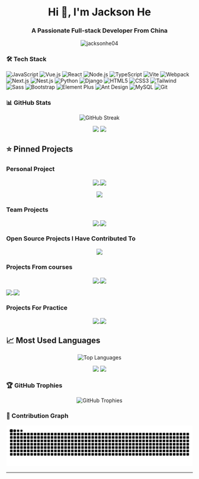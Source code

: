 <h1 align="center">Hi 👋, I'm Jackson He</h1>
<h3 align="center">A Passionate Full-stack Developer From China</h3>

<p align="center">
  <img src="https://komarev.com/ghpvc/?username=jacksonhe04&label=Profile%20views&color=0e75b6&style=flat" alt="jacksonhe04" />
</p>

### 🛠 Tech Stack

![JavaScript](https://img.shields.io/badge/-JavaScript-F7DF1E?style=flat-square&logo=javascript&logoColor=black)
![Vue.js](https://img.shields.io/badge/-Vue.js-4FC08D?style=flat-square&logo=vue.js&logoColor=white)
![React](https://img.shields.io/badge/-React-61DAFB?style=flat-square&logo=react&logoColor=black)
![Node.js](https://img.shields.io/badge/-Node.js-339933?style=flat-square&logo=node.js&logoColor=white)
![TypeScript](https://img.shields.io/badge/-TypeScript-3178C6?style=flat-square&logo=typescript&logoColor=white)
![Vite](https://img.shields.io/badge/-Vite-646CFF?style=flat-square&logo=vite&logoColor=white)
![Webpack](https://img.shields.io/badge/-Webpack-8DD6F9?style=flat-square&logo=webpack&logoColor=black)
![Next.js](https://img.shields.io/badge/-Next.js-000000?style=flat-square&logo=next.js&logoColor=white)
![Nest.js](https://img.shields.io/badge/-NestJs-E0234E?style=flat-square&logo=nestjs&logoColor=white)
![Python](https://img.shields.io/badge/-Python-3776AB?style=flat-square&logo=python&logoColor=white)
![Django](https://img.shields.io/badge/-Django-092E20?style=flat-square&logo=django&logoColor=white)
![HTML5](https://img.shields.io/badge/-HTML5-E34F26?style=flat-square&logo=html5&logoColor=white)
![CSS3](https://img.shields.io/badge/-CSS3-1572B6?style=flat-square&logo=css3&logoColor=white)
![Tailwind](https://img.shields.io/badge/-Tailwind-06B6D4?style=flat-square&logo=tailwind-css&logoColor=white)
![Sass](https://img.shields.io/badge/-Sass-CC6699?style=flat-square&logo=sass&logoColor=white)
![Bootstrap](https://img.shields.io/badge/-Bootstrap-7952B3?style=flat-square&logo=bootstrap&logoColor=white)
![Element Plus](https://img.shields.io/badge/-Element%20Plus-409EFF?style=flat-square&logo=element&logoColor=white)
![Ant Design](https://img.shields.io/badge/-Ant%20Design-0170FE?style=flat-square&logo=ant-design&logoColor=white)
![MySQL](https://img.shields.io/badge/-MySQL-4479A1?style=flat-square&logo=mysql&logoColor=white)
![Git](https://img.shields.io/badge/-Git-F05032?style=flat-square&logo=git&logoColor=white)

### 📊 GitHub Stats

<!-- GitHub 统计 -->
<p align="center">
  <img src="https://github-readme-streak-stats.herokuapp.com/?user=JacksonHe04&theme=default" alt="GitHub Streak"/>
</p>

<p align="center">
<!-- 一年贡献山峰 -->
  <img src="https://github-profile-summary-cards.vercel.app/api/cards/profile-details?username=JacksonHe04&theme=default" />
    <!-- 提交时间统计 -->
    <img src="https://github-profile-summary-cards.vercel.app/api/cards/productive-time?username=JacksonHe04&theme=default&utcOffset=8" />
</p>

## ⭐ Pinned Projects

### Personal Project

<p align="center">
<!-- flow-flat -->
  <a href="https://github.com/JacksonHe04/flow-flat">
    <img align="center" src="https://github-readme-stats.vercel.app/api/pin/?username=JacksonHe04&repo=flow-flat&theme=default" />
  </a>
  <!-- liken -->
      <a href="https://github.com/JacksonHe04/liken">
    <img align="center" src="https://github-readme-stats.vercel.app/api/pin/?username=JacksonHe04&repo=liken&theme=default" />
  </a>
</p>
<p align="center">
  <!-- find-yourself -->
  <a href="https://github.com/JacksonHe04/find-yourself">
    <img align="center" src="https://github-readme-stats.vercel.app/api/pin/?username=JacksonHe04&repo=find-yourself&theme=default" />
  </a>
</p>

### Team Projects

<p align="center">
  <a href="https://github.com/JacksonHe04/palm-ams">
    <img align="center" src="https://github-readme-stats.vercel.app/api/pin/?username=JacksonHe04&repo=palm-ams&theme=default" />
  </a>
    <a href="https://github.com/JacksonHe04/bing-wen-book-store">
    <img align="center" src="https://github-readme-stats.vercel.app/api/pin/?username=JacksonHe04&repo=bing-wen-book-store&theme=default" />
  </a>
</p>

### Open Source Projects I Have Contributed To

<p align="center">
    <a href="https://github.com/Warma10032/VideoAdGuard">
    <img align="center" src="https://github-readme-stats.vercel.app/api/pin/?username=Warma10032&repo=VideoAdGuard&theme=default" />
  </a>

</p>

### Projects From courses
<p align="center">
<!-- multi-agent-system -->
<a href="https://github.com/JacksonHe04/multi-agent-system">
<img align="center" src="https://github-readme-stats.vercel.app/api/pin/?username=JacksonHe04&repo=multi-agent-system&theme=default" />
<!-- auto-planning -->
<a href="https://github.com/JacksonHe04/auto-planning">
<img align="center" src="https://github-readme-stats.vercel.app/api/pin/?username=JacksonHe04&repo=auto-planning&theme=default" />
</p>
</a>
<!-- smart-table-llm -->
<a href="https://github.com/JacksonHe04/smart-table-llm">
<img align="center" src="https://github-readme-stats.vercel.app/api/pin/?username=JacksonHe04&repo=smart-table-llm&theme=default" />
</a>
<!-- seu-rating -->
<a href="https://github.com/JacksonHe04/seu-rating">
<img align="center" src="https://github-readme-stats.vercel.app/api/pin/?username=JacksonHe04&repo=seu-rating&theme=default" />
</a>
</p>

### Projects For Practice
<p align="center">
<!-- coding-in-javascript -->
<a href="https://github.com/JacksonHe04/coding-in-javascript">
<img align="center" src="https://github-readme-stats.vercel.app/api/pin/?username=JacksonHe04&repo=coding-in-javascript&theme=default" />
<!-- mini-react-by-ts -->
<a href="https://github.com/JacksonHe04/mini-react-by-ts">
<img align="center" src="https://github-readme-stats.vercel.app/api/pin/?username=JacksonHe04&repo=mini-react-by-ts&theme=default" />
</a>

</p>

## 📈 Most Used Languages

<!-- 语言统计 -->
<div align="center">
  <img src="https://github-readme-stats.vercel.app/api/top-langs/?username=jacksonhe04&layout=compact&theme=default" alt="Top Languages" />
</div>

<p align="center">
<!-- 仓库语言统计 -->
  <img src="https://github-profile-summary-cards.vercel.app/api/cards/repos-per-language?username=JacksonHe04&theme=default" />
  <!-- 提交语言统计 -->
  <img src="https://github-profile-summary-cards.vercel.app/api/cards/most-commit-language?username=JacksonHe04&theme=default" />
</p>

### 🏆 GitHub Trophies

<div align="center">
  <img src="https://github-profile-trophy.vercel.app/?username=jacksonhe04&theme=flat&no-frame=false&no-bg=true&margin-w=4" alt="GitHub Trophies" />
</div>

### 🐍 Contribution Graph

<div align="center">
  <img src="https://github.com/jacksonhe04/jacksonhe04/blob/output/github-contribution-grid-snake.svg" alt="Snake Game" />
</div>

---
